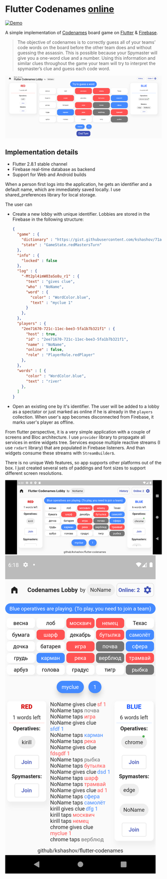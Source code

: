 # Flutter Codenames [online](https://kshashov.github.io/codenames-web/#/)

[![Demo](https://img.shields.io/badge/Demo-Online-brightgreen)](https://kshashov.github.io/codenames-web/#/)

A simple implementation of [Codenames](https://en.wikipedia.org/wiki/Codenames_(board_game)) board game on [Flutter](https://flutter.dev/) & [Firebase](https://firebase.google.com/).

> The objective of codenames is to correctly guess all of your teams’ code words on the board before the other team does and without guessing the assassin. This is possible because your Spymaster will give you a one-word clue and a number. Using this information and similar clues throughout the game your team will try to interpret the spymaster’s clue and guess each code word.

![Web](/docs/codenames_web.png "Web")

## Implementation details

- Flutter 2.8.1 stable channel
- Firebase real-time database as backend
- Support for Web and Android builds

When a person first logs into the application, he gets an identifier and a default name, which are immediately saved locally. I use shared_preferences library for local storage.

The user can
- Create a new lobby with unique identifier. Lobbies are stored in the Firebase in the following structure:
	```json
	{
	  "game" : {
		"dictionary" : "https://gist.githubusercontent.com/kshashov/71a913d15a2aa662cd83a79cdd2a4635/raw/06f4247317ec75da9d6268b4d0de2dbf4be45765/ru.txt",
		"state" : "GameState.redMastersTurn"
	  },
	  "info" : {
		"locked" : false
	  },
	  "log" : {
		"-Mt2pl4imW03aSo8u_r1" : {
		  "text" : "gives clue",
		  "who" : "NoName",
		  "word" : {
			"color" : "WordColor.blue",
			"text" : "myclue 1"
		  }
		},
	  },
	  "players" : {
		"2ee71670-721c-11ec-bee3-5fa1b7b321f1" : {
		  "host" : true,
		  "id" : "2ee71670-721c-11ec-bee3-5fa1b7b321f1",
		  "name" : "NoName",
		  "online" : false,
		  "role" : "PlayerRole.redPlayer"
		},
	  },
	  "words" : [ {
		  "color" : "WordColor.blue",
		  "text" : "river"
		},
	  ]
	}
	```
- Open an existing one by it's identifier. The user will be added to a lobby as a spectator or just marked as online if he is already in the `players` collection. When user's app becomes disconnected from Firebase, it marks user's player as offline.

From flutter perspective, it is a very simple application with a couple of screens and Bloc architecture. I use `provider` library to propagate all services in entire widgets tree. Services expose multiple reactive streams (I use `rxdart` library) that are populated in Firebase listeners. And than widgets consume these streams with `StreamBuilder`s.

There is no unique Web features, so app supports other platforms out of the box. I just created several sets of paddings and font sizes to support different screen resolutions.

![Android2](/docs/codenames_android2.png "Android2")
![Android](/docs/codenames_android.png "Android")
